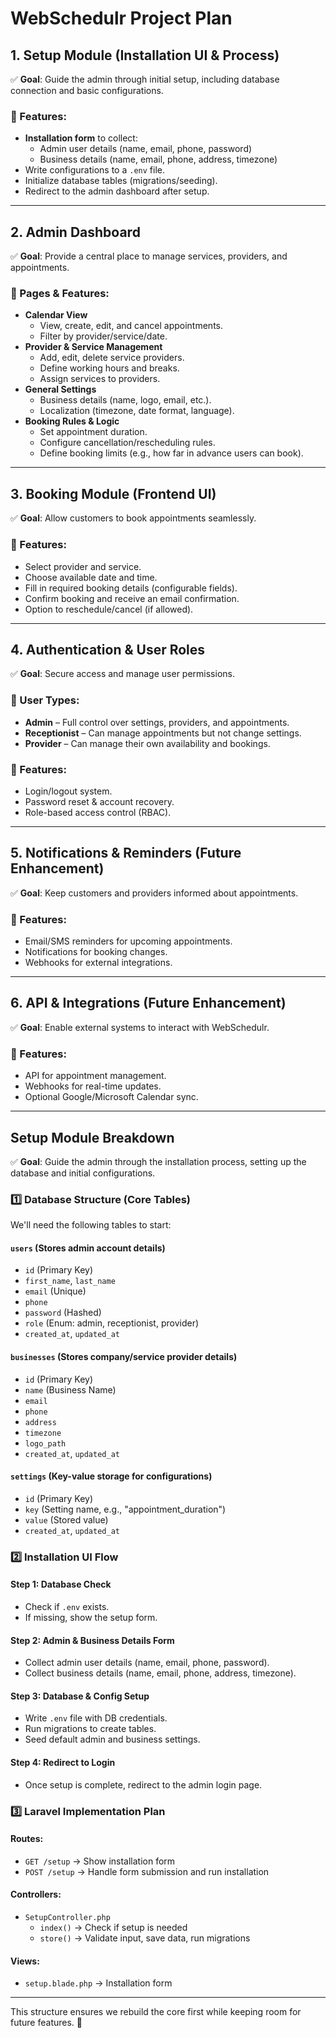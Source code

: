 # WebSchedulr Project Plan

## 1. Setup Module (Installation UI & Process)
✅ **Goal**: Guide the admin through initial setup, including database connection and basic configurations.

### 🔹 Features:
- **Installation form** to collect:
  - Admin user details (name, email, phone, password)
  - Business details (name, email, phone, address, timezone)
- Write configurations to a `.env` file.
- Initialize database tables (migrations/seeding).
- Redirect to the admin dashboard after setup.

---

## 2. Admin Dashboard
✅ **Goal**: Provide a central place to manage services, providers, and appointments.

### 🔹 Pages & Features:
- **Calendar View**
  - View, create, edit, and cancel appointments.
  - Filter by provider/service/date.
- **Provider & Service Management**
  - Add, edit, delete service providers.
  - Define working hours and breaks.
  - Assign services to providers.
- **General Settings**
  - Business details (name, logo, email, etc.).
  - Localization (timezone, date format, language).
- **Booking Rules & Logic**
  - Set appointment duration.
  - Configure cancellation/rescheduling rules.
  - Define booking limits (e.g., how far in advance users can book).

---

## 3. Booking Module (Frontend UI)
✅ **Goal**: Allow customers to book appointments seamlessly.

### 🔹 Features:
- Select provider and service.
- Choose available date and time.
- Fill in required booking details (configurable fields).
- Confirm booking and receive an email confirmation.
- Option to reschedule/cancel (if allowed).

---

## 4. Authentication & User Roles
✅ **Goal**: Secure access and manage user permissions.

### 🔹 User Types:
- **Admin** – Full control over settings, providers, and appointments.
- **Receptionist** – Can manage appointments but not change settings.
- **Provider** – Can manage their own availability and bookings.

### 🔹 Features:
- Login/logout system.
- Password reset & account recovery.
- Role-based access control (RBAC).

---

## 5. Notifications & Reminders (Future Enhancement)
✅ **Goal**: Keep customers and providers informed about appointments.

### 🔹 Features:
- Email/SMS reminders for upcoming appointments.
- Notifications for booking changes.
- Webhooks for external integrations.

---

## 6. API & Integrations (Future Enhancement)
✅ **Goal**: Enable external systems to interact with WebSchedulr.

### 🔹 Features:
- API for appointment management.
- Webhooks for real-time updates.
- Optional Google/Microsoft Calendar sync.

---

## Setup Module Breakdown
✅ **Goal**: Guide the admin through the installation process, setting up the database and initial configurations.

### 1️⃣ Database Structure (Core Tables)
We'll need the following tables to start:

#### `users` (Stores admin account details)
- `id` (Primary Key)
- `first_name`, `last_name`
- `email` (Unique)
- `phone`
- `password` (Hashed)
- `role` (Enum: admin, receptionist, provider)
- `created_at`, `updated_at`

#### `businesses` (Stores company/service provider details)
- `id` (Primary Key)
- `name` (Business Name)
- `email`
- `phone`
- `address`
- `timezone`
- `logo_path`
- `created_at`, `updated_at`

#### `settings` (Key-value storage for configurations)
- `id` (Primary Key)
- `key` (Setting name, e.g., "appointment_duration")
- `value` (Stored value)
- `created_at`, `updated_at`

### 2️⃣ Installation UI Flow
#### Step 1: Database Check
- Check if `.env` exists.
- If missing, show the setup form.

#### Step 2: Admin & Business Details Form
- Collect admin user details (name, email, phone, password).
- Collect business details (name, email, phone, address, timezone).

#### Step 3: Database & Config Setup
- Write `.env` file with DB credentials.
- Run migrations to create tables.
- Seed default admin and business settings.

#### Step 4: Redirect to Login
- Once setup is complete, redirect to the admin login page.

### 3️⃣ Laravel Implementation Plan
#### Routes:
- `GET /setup` → Show installation form
- `POST /setup` → Handle form submission and run installation

#### Controllers:
- `SetupController.php`
  - `index()` → Check if setup is needed
  - `store()` → Validate input, save data, run migrations

#### Views:
- `setup.blade.php` → Installation form

---

This structure ensures we rebuild the core first while keeping room for future features. 🚀